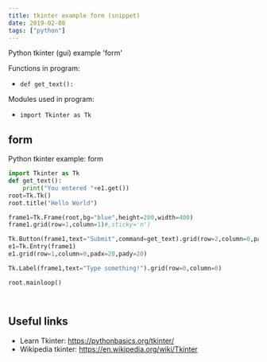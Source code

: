 ```yaml
---
title: tkinter example form (snippet)
date: 2019-02-08
tags: ["python"]
---
```

Python tkinter (gui) example 'form'

Functions in program: 
* `def get_text():`

Modules used in program: 
* `import Tkinter as Tk`

## form

Python tkinter example: form

```python
import Tkinter as Tk
def get_text():
    print("You entered "+e1.get())
root=Tk.Tk()
root.title("Hello World")

frame1=Tk.Frame(root,bg="blue",height=200,width=400)
frame1.grid(row=1,column=1)#,sticky='n')

Tk.Button(frame1,text="Submit",command=get_text).grid(row=2,column=0,padx=20,pady=20)
e1=Tk.Entry(frame1)
e1.grid(row=1,column=0,padx=20,pady=20)

Tk.Label(frame1,text="Type something!").grid(row=0,column=0)

root.mainloop()




```

## Useful links

- Learn Tkinter: https://pythonbasics.org/tkinter/
- Wikipedia tkinter: https://en.wikipedia.org/wiki/Tkinter
